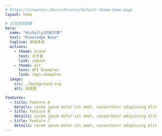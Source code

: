 ```yaml
---
# https://vitepress.dev/reference/default-theme-home-page
layout: home

# 主页顶部配置
hero:
  name: "Hishallyi的知识库"
  text: "Knowledge Base"
  tagline: 菜就多练
  actions:
    - theme: brand
      text: 关于我
      link: /about
    - theme: alt
      text: API Examples
      link: /api-examples
  image:
    src: ./background.svg
    alt: 背景图

features:
  - title: Feature A
    details: Lorem ipsum dolor sit amet, consectetur adipiscing elit
  - title: Feature B
    details: Lorem ipsum dolor sit amet, consectetur adipiscing elit
  - title: Feature C
    details: Lorem ipsum dolor sit amet, consectetur adipiscing elit
---
```



